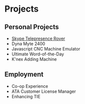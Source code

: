 <!--
title: Projects
-->
# Projects

## Personal Projects
- [Skype Telepresence Rover](./skype-telepresence-rover/skype-telepresence-rover)
- Dyna Myte 2400
- Javascript CNC Machine Emulator
- Ultimate Word-of-the-Day
- K'nex Adding Machine

## Employment
- Co-op Experience
- ATA Customer License Manager
- Enhancing TIE